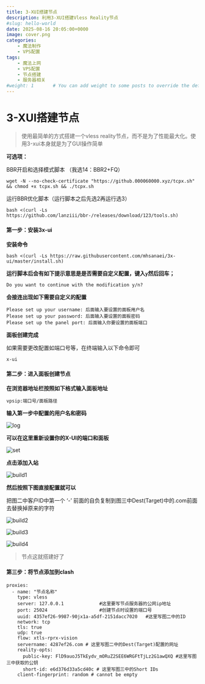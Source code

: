 ```yaml
---
title: 3-XUI搭建节点
description: 利用3-XUI搭建Vless Reality节点
#slug: hello-world
date: 2025-08-16 20:05:00+0000
image: cover.png
categories:
    - 魔法制作
    - VPS配置
tags:
    - 魔法上网
    - VPS配置
    - 节点搭建
    - 服务器相关
#weight: 1       # You can add weight to some posts to override the default sorting (date descending)
---
```


# 3-XUI搭建节点

> 使用最简单的方式搭建一个vless reality节点，而不是为了性能最大化。使用3-xui本身就是为了GUI操作简单

**可选项：**

BBR开启和选择模式脚本 （我选14：BBR2+FQ）

```
wget -N --no-check-certificate "https://github.000060000.xyz/tcpx.sh" && chmod +x tcpx.sh && ./tcpx.sh 
```

运行BBR优化脚本（运行脚本之后先选2再运行选3）

```
bash <(curl -Ls https://github.com/lanziii/bbr-/releases/download/123/tools.sh)
```

#### 第一步：安装3x-ui

**安装命令**

```
bash <(curl -Ls https://raw.githubusercontent.com/mhsanaei/3x-ui/master/install.sh)
```

**运行脚本后会有如下提示意思是是否需要自定义配置，键入`y`然后回车；**

```
Do you want to continue with the modification y/n?
```

**会接连出现如下需要自定义的配置**

```
Please set up your username: 后面输入要设置的面板用户名
Please set up your password: 后面输入要设置的面板密码
Please set up the panel port: 后面输入你要设置的面板端口
```

**面板创建完成**

如果需要更改配置如端口号等，在终端输入以下命令即可

```
x-ui
```

#### 第二步：进入面板创建节点

**在浏览器地址栏按照如下格式输入面板地址**

```
vpsip:端口号/面板路径
```

**输入第一步中配置的用户名和密码**

![log](log.png)

**可以在这里重新设置你的X-UI的端口和面板**

![set](set.png)

**点击添加入站**

![build1](build1.png)

**然后按照下图直接配置就可以**

把图二中客户ID中第一个 ‘-’ 前面的自负复制到图三中Dest(Target)中的.com前面去替换掉原来的字符

![build2](build2.png)

![build3](build3.png)

![build4](build4.png)

> 节点这就搭建好了

#### 第三步：将节点添加到clash

```
proxies:
  - name: "节点名称"
    type: vless
    server: 127.0.0.1             #这里要写节点服务器的公网ip地址
    port: 25024                   #创建节点时设置的端口号
    uuid: 4357ef26-9987-90jx1a-a5df-2151dacc7020   #这里写图二中的ID
    network: tcp
    tls: true
    udp: true
    flow: xtls-rprx-vision
    servername: 4287ef26.com # 这里写图二中的Dest(Target)配置的网址
    reality-opts:
      public-key: FlD9auoJ5TkEydv_mORuZ2SEE6WRGFtTjLz2G1awQXQ #这里写图三中获取的公钥
      short-id: e6d376d33a5cd40c # 这里写图三中的Short IDs
    client-fingerprint: random # cannot be empty
```

